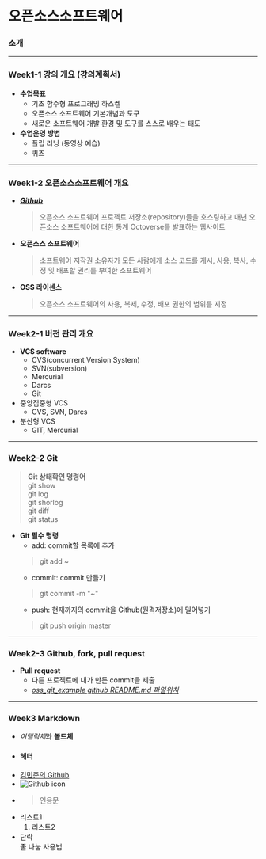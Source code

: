# **오픈소스소프트웨어**

### 소개

-------------
### Week1-1 강의 개요 (강의계획서)
* **수업목표** 
  * 기초 함수형 프로그래밍 하스켈
  * 오픈소스 소프트웨어 기본개념과 도구
  * 새로운 소프트웨어 개발 환경 및 도구를 스스로 배우는 태도
* **수업운영 방법**
  * 플립 러닝 (동영상 예습)
  * 퀴즈

-------------
### Week1-2 오픈소스소프트웨어 개요
* [**_Github_**](www.github.com)
  > 오픈소스 소프트웨어 프로젝트 저장소(repository)들을 호스팅하고 매년 오픈소스 소프트웨어에 대한 통계 Octoverse를 발표하는 웹사이트
* **오픈소스 소프트웨어**
  > 소프트웨어 저작권 소유자가 모든 사람에게 소스 코드를 게시, 사용,  복사, 수정 및 배포할 권리를 부여한 소프트웨어
* **OSS 라이센스**
  > 오픈소스 소프트웨어의 사용, 복제, 수정, 배포 권한의 범위를 지정

-------------
### Week2-1 버전 관리 개요
* **VCS software**
  * CVS(concurrent Version System)
  * SVN(subversion)
  * Mercurial
  * Darcs
  * Git
* 중앙집중형 VCS
  * CVS, SVN, Darcs
* 분산형 VCS
  * GIT, Mercurial

-------------
### Week2-2 Git
> **Git 상태확인 명령어**  
git show  
git log  
git shorlog  
git diff  
git status
* **Git 필수 명령**
  * add: commit할 목록에 추가
  > git add ~
  * commit: commit 만들기
  > git commit -m "~"
  * push: 현재까지의 commit을 Github(원격저장소)에 밀어넣기
  > git push origin master

-------------
### Week2-3 Github, fork, pull request
* **Pull request**
  * 다른 프로젝트에 내가 만든 commit을 제출
  * [*oss_git_example github README.md 파일위치*](https://github.com/Joker2649/oss_git_example)

-------------
### Week3     Markdown
* *이탤릭체*와 **볼드체**
* #### 헤더
* [김민준의 Github](https://github.com/Joker2649)
* ![Github icon](https://search.naver.com/search.naver?where=image&sm=tab_jum&query=github#)
* > 인용문
* 리스트1
  1. 리스트2
* 단락  
줄 나눔 사용법
